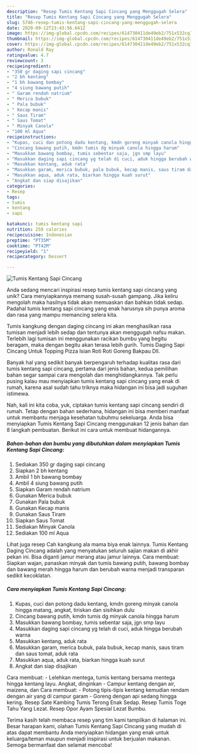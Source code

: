 ```yaml
---
description: "Resep Tumis Kentang Sapi Cincang yang Menggugah Selera"
title: "Resep Tumis Kentang Sapi Cincang yang Menggugah Selera"
slug: 5746-resep-tumis-kentang-sapi-cincang-yang-menggugah-selera
date: 2020-09-12T23:43:56.641Z
image: https://img-global.cpcdn.com/recipes/614730411de49eb2/751x532cq70/tumis-kentang-sapi-cincang-foto-resep-utama.jpg
thumbnail: https://img-global.cpcdn.com/recipes/614730411de49eb2/751x532cq70/tumis-kentang-sapi-cincang-foto-resep-utama.jpg
cover: https://img-global.cpcdn.com/recipes/614730411de49eb2/751x532cq70/tumis-kentang-sapi-cincang-foto-resep-utama.jpg
author: Ronald Ray
ratingvalue: 4.7
reviewcount: 3
recipeingredient:
- "350 gr daging sapi cincang"
- "2 bh kentang"
- "1 bh bawang bombay"
- "4 siung bawang putih"
- " Garam rendah natrium"
- " Merica bubuk"
- " Pala bubuk"
- " Kecap manis"
- " Saus Tiram"
- " Saus Tomat"
- " Minyak Canola"
- "100 ml Aqua"
recipeinstructions:
- "Kupas, cuci dan potong dadu kentang, kmdn goreng minyak canola hingga matang, angkat, tiriskan dan sisihkan dulu"
- "Cincang bawang putih, kmdn tumis dg minyak canola hingga harum"
- "Masukkan bawang bombay, tumis sebentar saja, jgn smp layu"
- "Masukkan daging sapi cincang yg telah di cuci, aduk hingga berubah warna"
- "Masukkan kentang, aduk rata"
- "Masukkan garam, merica bubuk, pala bubuk, kecap manis, saus tiram dan saus tomat, aduk rata"
- "Masukkan aqua, aduk rata, biarkan hingga kuah surut"
- "Angkat dan siap disajikan"
categories:
- Resep
tags:
- tumis
- kentang
- sapi

katakunci: tumis kentang sapi 
nutrition: 259 calories
recipecuisine: Indonesian
preptime: "PT35M"
cooktime: "PT42M"
recipeyield: "1"
recipecategory: Dessert

---
```



![Tumis Kentang Sapi Cincang](https://img-global.cpcdn.com/recipes/614730411de49eb2/751x532cq70/tumis-kentang-sapi-cincang-foto-resep-utama.jpg)

Anda sedang mencari inspirasi resep tumis kentang sapi cincang yang unik? Cara menyiapkannya memang susah-susah gampang. Jika keliru mengolah maka hasilnya tidak akan memuaskan dan bahkan tidak sedap. Padahal tumis kentang sapi cincang yang enak harusnya sih punya aroma dan rasa yang mampu memancing selera kita.

Tumis kangkung dengan daging cincang ini akan menghasilkan rasa tumisan menjadi lebih sedap dan tentunya akan menggugah nafsu makan. Terlebih lagi tumisan ini menggunakan racikan bumbu yang begitu beragam, maka dengan begitu akan terasa lebih gurih. Tumis Daging Sapi Cincang Untuk Topping Pizza Isian Roti Roti Goreng Bakpau Dll.

Banyak hal yang sedikit banyak berpengaruh terhadap kualitas rasa dari tumis kentang sapi cincang, pertama dari jenis bahan, kedua pemilihan bahan segar sampai cara mengolah dan menghidangkannya. Tak perlu pusing kalau mau menyiapkan tumis kentang sapi cincang yang enak di rumah, karena asal sudah tahu triknya maka hidangan ini bisa jadi suguhan istimewa.


Nah, kali ini kita coba, yuk, ciptakan tumis kentang sapi cincang sendiri di rumah. Tetap dengan bahan sederhana, hidangan ini bisa memberi manfaat untuk membantu menjaga kesehatan tubuhmu sekeluarga. Anda bisa menyiapkan Tumis Kentang Sapi Cincang menggunakan 12 jenis bahan dan 8 langkah pembuatan. Berikut ini cara untuk membuat hidangannya.

<!--inarticleads1-->

##### Bahan-bahan dan bumbu yang dibutuhkan dalam menyiapkan Tumis Kentang Sapi Cincang:

1. Sediakan 350 gr daging sapi cincang
1. Siapkan 2 bh kentang
1. Ambil 1 bh bawang bombay
1. Ambil 4 siung bawang putih
1. Siapkan  Garam rendah natrium
1. Gunakan  Merica bubuk
1. Gunakan  Pala bubuk
1. Gunakan  Kecap manis
1. Gunakan  Saus Tiram
1. Siapkan  Saus Tomat
1. Sediakan  Minyak Canola
1. Sediakan 100 ml Aqua


Lihat juga resep Cah kangkung ala mama biya enak lainnya. Tumis Kentang Daging Cincang adalah yang menyatukan seluruh sajian makan di akhir pekan ini. Bisa diganti jamur merang atau jamur lainnya. Cara membuat: Siapkan wajan, panaskan minyak dan tumis bawang putih, bawang bombay dan bawang merah hingga harum dan berubah warna menjadi transparan sedikit kecoklatan. 

<!--inarticleads2-->

##### Cara menyiapkan Tumis Kentang Sapi Cincang:

1. Kupas, cuci dan potong dadu kentang, kmdn goreng minyak canola hingga matang, angkat, tiriskan dan sisihkan dulu
1. Cincang bawang putih, kmdn tumis dg minyak canola hingga harum
1. Masukkan bawang bombay, tumis sebentar saja, jgn smp layu
1. Masukkan daging sapi cincang yg telah di cuci, aduk hingga berubah warna
1. Masukkan kentang, aduk rata
1. Masukkan garam, merica bubuk, pala bubuk, kecap manis, saus tiram dan saus tomat, aduk rata
1. Masukkan aqua, aduk rata, biarkan hingga kuah surut
1. Angkat dan siap disajikan


Cara membuat: - Lelehkan mentega, tumis kentang bersama mentega hingga kentang layu. Angkat, dinginkan - Campur kentang dengan air, maizena, dan Cara membuat: - Potong tipis-tipis kentang kemudian rendam dengan air yang di campur garam - Goreng dengan api sedang hingga kering. Resep Sate Kambing Tumis Terong Enak Sedap. Resep Tumis Toge Tahu Yang Lezat. Resep Opor Ayam Spesial Lezat Bumbu. 

Terima kasih telah membaca resep yang tim kami tampilkan di halaman ini. Besar harapan kami, olahan Tumis Kentang Sapi Cincang yang mudah di atas dapat membantu Anda menyiapkan hidangan yang enak untuk keluarga/teman maupun menjadi inspirasi untuk berjualan makanan. Semoga bermanfaat dan selamat mencoba!
